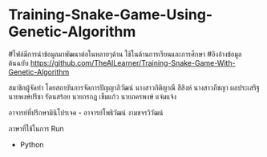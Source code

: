 # Training-Snake-Game-Using-Genetic-Algorithm

#ไฟล์มีการนำข้อมูลมาพัฒนาต่อในหลายๆด้าน ใช้ในด้านการเรียนและการศึกษา
#อิงอ้างข้อมูลต้นฉบับ https://github.com/TheAILearner/Training-Snake-Game-With-Genetic-Algorithm

สมาชิกผู้จัดทำ โดยสถาบันการจัดการปัญญาภิวัฒน์
นางสาวกิติญาณี สีสิงห์
นางสาวภีชญา ผลประเสริฐ 
นายพงษ์ปรีชา รัตนสร้อย 
นายกรกฎ เข็มแก้ว 
นายภครพงษ์ แจ่มแจ้ง 

อาจารย์ที่ปรึกษามินิโปรเจค - อาจารย์โพธิวัฒน์ งามขจรวิวัฒน์

ภาษาที่ใช้ในการ Run 
- Python
